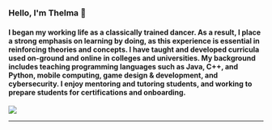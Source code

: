 
### Hello, I'm Thelma 👋

<!--![](https://komarev.com/ghpvc/?username=cookiedancer&color=0ca4a5) -->

#### I began my working life as a classically trained dancer.  As a result, I place a strong emphasis on learning by doing, as this experience is essential in reinforcing theories and concepts.  I have taught and developed curricula used on-ground and online in colleges and universities. My background includes teaching programming languages such as Java, C++, and Python, mobile computing, game design & development, and cybersecurity.  I enjoy  mentoring and tutoring students, and working to prepare students for certifications and onboarding.  

<img src="https://github.com/cookiedancer/cookiedancer/blob/main/tags.svg" width="auto" height="auto">


<!--
**cookiedancer/cookiedancer** is a ✨ _special_ ✨ repository because its `README.md` (this file) appears on your GitHub profile.

Here are some ideas to get you started:

- 🔭 I’m currently working on ...
- 🌱 I’m currently learning ...
- 👯 I’m looking to collaborate on ...
- 🤔 I’m looking for help with ...
- 💬 Ask me about ...
- 📫 How to reach me: ...
- 😄 Pronouns: ...
- ⚡ Fun fact: ...
-->

---

